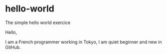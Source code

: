 # hello-world
The simple hello world exercice

Hello,

I am a French programmer working in Tokyo, I am quiet beginner and new in GitHub.
